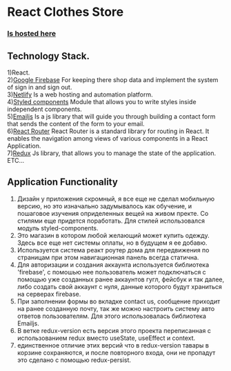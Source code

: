 # React Clothes Store
### [Is hosted here](https://golden-kashata-473707.netlify.app/)

## Technology Stack.
1)React. \
2)[Google Firebase](https://firebase.google.com/) For keeping there shop data and implement the system of sign in and sign out. \
3)[Netlify](https://app.netlify.com/) Is a web hosting and automation platform. \
4)[Styled components](https://styled-components.com/) Module that allows you to write styles inside independent components. \
5)[Emailjs](https://www.emailjs.com/) Is a js library that will guide you through building a contact form that sends the content of the form to your email. \
6)[React Router](https://reactrouter.com/en/main) React Router is a standard library for routing in React. It enables the navigation among views of various components in a React Application.\
7)[Redux](https://es.redux.js.org/) Js library, that allows you to manage the state of the application. \
ETC...

## Application Functionality
1) Дизайн у приложения скромный, я все еще не сделал мобильную версию, но это изначально задумывалось как обучение, и пошаговое изучения оприделенных вещей на живом пректе. Со стилями еще придется поработать. Для стилей использовался модуль styled-components.
2) Это магазин в котором любой желающий может купить одежду. Здесь все еще нет системы оплаты, но в будущем я ее добавю.
3) Используется система реакт роутер дома для передвижения по страницам при этом навигационная панель всегда статична. 
4) Для авторизации и создания аккаунта используется библиотека 'firebase', с помошью нее пользователь может подключаться с помощью уже созданных ранее аккаунтов гугл, фейсбук и так далее, либо создать свой аккаунт с нуля, данные которого будут храниться на серверах firebase. 
5) При заполнении формы во вкладке contact us, сообщение приходит на ранее созданную почту, так же можно настроить систему авто ответов пользователям. Для этого использовалась библиотека Emailjs. 
6) В ветке redux-version есть версия этого проекта переписанная с использованием redux вместо useState, useEffect и context. 
7) единственное отличие этих версий что в redux-version тавары в корзине сохраняются, и после повторного входа, они не пропадут это сделано с помощью redux-persist. 


